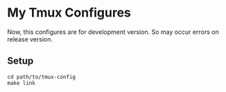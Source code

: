 # My Tmux Configures
Now, this configures are for development version. So may occur errors on
release version.

## Setup
```
cd path/to/tmux-config
make link
```
